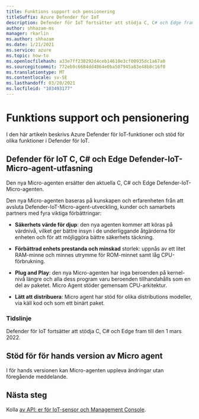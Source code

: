 ```yaml
---
title: Funktions support och pensionering
titleSuffix: Azure Defender for IoT
description: Defender för IoT fortsätter att stödja C, C# och Edge fram till den 1 mars 2022.
author: shhazam-ms
manager: rkarlin
ms.author: shhazam
ms.date: 1/21/2021
ms.service: azure
ms.topic: how-to
ms.openlocfilehash: a33e7ff230292d4ceb14610e3cf00935dc1a67a0
ms.sourcegitcommit: 772eb9c6684dd4864e0ba507945a83e48b8c16f0
ms.translationtype: MT
ms.contentlocale: sv-SE
ms.lasthandoff: 03/20/2021
ms.locfileid: "103493177"
---
```

# <a name="feature-support-and-retirement"></a>Funktions support och pensionering

I den här artikeln beskrivs Azure Defender för IoT-funktioner och stöd för olika funktioner i Defender för IoT.

## <a name="defender-for-iot-c-c-and-edge-defender-iot-micro-agent-deprecation"></a>Defender för IoT C, C# och Edge Defender-IoT-Micro-agent-utfasning

Den nya Micro-agenten ersätter den aktuella C, C# och Edge Defender-IoT-Micro-agenten.  

Den nya Micro-agenten baseras på kunskapen och erfarenheten från att avsluta Defender-IoT-Micro-agent-utveckling, kunder och samarbets partners med fyra viktiga förbättringar: 

- **Säkerhets värde för djup**: den nya agenten kommer att köras på värdnivå, vilket ger bättre insyn i de underliggande åtgärderna för enheten och för att möjliggöra bättre säkerhets täckning.

- **Förbättrad enhets prestanda och minskad** storlek: uppnås av ett litet RAM-minne och minnes utrymme för ROM-minnet samt låg CPU-förbrukning.  

- **Plug and Play**: den nya Micro-agenten har inga beroenden på kernel-nivå längre och alla dess program varu beroenden tillhandahålls som en del av paketet. Micro Agent stöder gemensam CPU-arkitektur.

- **Lätt att distribuera**: Micro agent har stöd för olika distributions modeller, via käll kod och som ett binärt paket. 

### <a name="timeline"></a>Tidslinje 

Defender för IoT fortsätter att stödja C, C# och Edge fram till den 1 mars 2022. 

## <a name="micro-agent-preview-support"></a>Stöd för för hands version av Micro agent

I för hands versionen kan Micro-agenten uppleva ändringar utan föregående meddelande.

## <a name="next-steps"></a>Nästa steg

Kolla [av API: er för IoT-sensor och Management Console](references-work-with-defender-for-iot-apis.md).